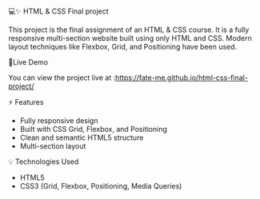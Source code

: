 💻✨ HTML & CSS Final project

This project is the final assignment of an HTML & CSS course. It is a fully responsive multi-section website built using only HTML and CSS.
Modern layout techniques like Flexbox, Grid, and Positioning have been used.


🚀Live Demo

  You can view the project live at :https://fate-me.github.io/html-css-final-project/

  
 ⚡ Features 
 - Fully responsive design
 - Built with CSS Grid, Flexbox, and Positioning
 - Clean and semantic HTML5 structure
 - Multi-section layout


💡 Technologies Used
 - HTML5
 - CSS3 (Grid, Flexbox, Positioning, Media Queries)


  
